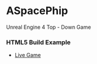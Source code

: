 # ASpacePhip
Unreal Engine 4 Top - Down Game
### HTML5 Build Example 
* [Live Game](http://krzysztofmadej.pl/Game/index.html)


